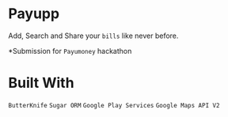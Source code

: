 # Payupp

Add, Search and Share your `bills` like never before.

*Submission for `Payumoney` hackathon

# Built With

`ButterKnife` `Sugar ORM` `Google Play Services` `Google Maps API V2`
